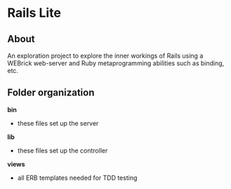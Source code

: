 # Rails Lite

## About

An exploration project to explore the inner workings of Rails using a WEBrick web-server and Ruby metaprogramming abilities such as binding, etc.

## Folder organization

**bin**

* these files set up the server

**lib**

* these files set up the controller

**views**

* all ERB templates needed for TDD testing
